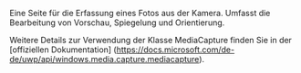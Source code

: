 ﻿Eine Seite für die Erfassung eines Fotos aus der Kamera. Umfasst die Bearbeitung von Vorschau, Spiegelung und Orientierung.

Weitere Details zur Verwendung der Klasse MediaCapture finden Sie in der [offiziellen Dokumentation] (https://docs.microsoft.com/de-de/uwp/api/windows.media.capture.mediacapture).